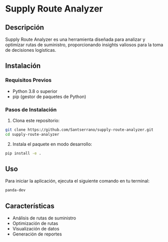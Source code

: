 # Supply Route Analyzer

## Descripción
Supply Route Analyzer es una herramienta diseñada para analizar y optimizar rutas de suministro, proporcionando insights valiosos para la toma de decisiones logísticas.

## Instalación

### Requisitos Previos
- Python 3.8 o superior
- pip (gestor de paquetes de Python)

### Pasos de Instalación
1. Clona este repositorio:
```bash
git clone https://github.com/Santserrano/supply-route-analyzer.git
cd supply-route-analyzer
```

2. Instala el paquete en modo desarrollo:
```bash
pip install -e .
```

## Uso
Para iniciar la aplicación, ejecuta el siguiente comando en tu terminal:
```bash
panda-dev
```

## Características
- Análisis de rutas de suministro
- Optimización de rutas
- Visualización de datos
- Generación de reportes